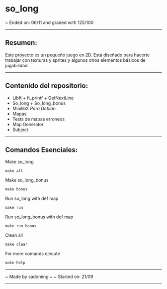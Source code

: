 # so_long

~ Ended on: 06/11 and graded with 125/100

***
## Resumen: 
Este proyecto es un pequeño juego en 2D. Está diseñado para hacerte
trabajar con texturas y sprites y algunos otros elementos básicos de jugabilidad.

***
## Contenido del repositorio:
- Libft + ft_printf + GetNextLine
- So_long + So_long_bonus
- MinilibX *Para Debian*
- Mapas
- Tests de mapas erroneos
- Map Generator
- Subject

***
## Comandos Esenciales:

Make so_long

    make all

Make so_long_bonus

    make bonus

Run so_long with def map

    make run

Run so_long_bonus with def map

    make run_bonus

Clean all

    make clear

For more comands ejecute

    make help

***
~ Made by sadoming ~  ~ Started on: 21/09
***
